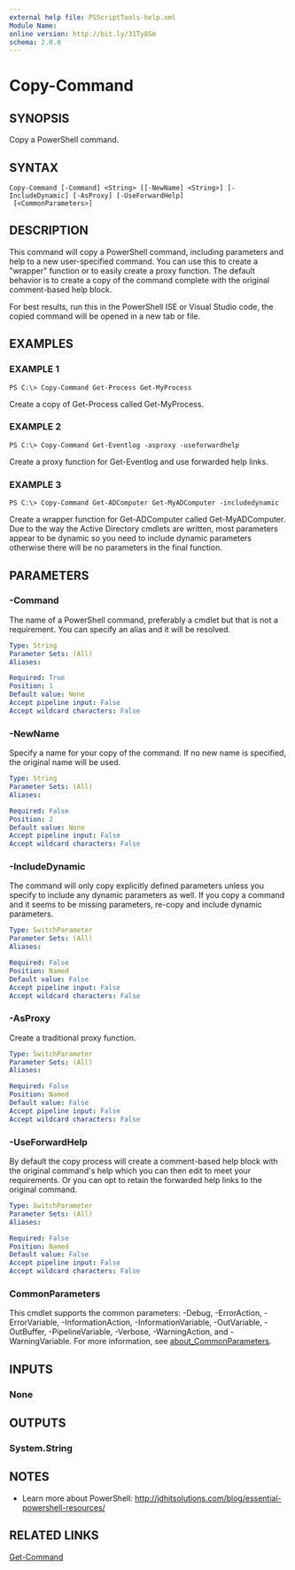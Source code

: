 ```yaml
---
external help file: PSScriptTools-help.xml
Module Name:
online version: http://bit.ly/31Ty8Sm
schema: 2.0.0
---
```


# Copy-Command

## SYNOPSIS
Copy a PowerShell command.

## SYNTAX

```
Copy-Command [-Command] <String> [[-NewName] <String>] [-IncludeDynamic] [-AsProxy] [-UseForwardHelp]
 [<CommonParameters>]
```

## DESCRIPTION
This command will copy a PowerShell command, including parameters and help to a new user-specified command.
You can use this to create a "wrapper" function or to easily create a proxy function.
The default behavior is to create a copy of the command complete with the original comment-based help block.

For best results, run this in the PowerShell ISE or Visual Studio code, the copied command will be opened in a new tab or file.

## EXAMPLES

### EXAMPLE 1
```
PS C:\> Copy-Command Get-Process Get-MyProcess
```

Create a copy of Get-Process called Get-MyProcess.

### EXAMPLE 2
```
PS C:\> Copy-Command Get-Eventlog -asproxy -useforwardhelp
```

Create a proxy function for Get-Eventlog and use forwarded help links.

### EXAMPLE 3
```
PS C:\> Copy-Command Get-ADComputer Get-MyADComputer -includedynamic
```

Create a wrapper function for Get-ADComputer called Get-MyADComputer.
Due to the way the Active Directory cmdlets are written, most parameters appear to be dynamic so you need to include dynamic parameters otherwise there will be no parameters in the final function.

## PARAMETERS

### -Command
The name of a PowerShell command, preferably a cmdlet but that is not a requirement.
You can specify an alias and it will be resolved.

```yaml
Type: String
Parameter Sets: (All)
Aliases:

Required: True
Position: 1
Default value: None
Accept pipeline input: False
Accept wildcard characters: False
```

### -NewName
Specify a name for your copy of the command.
If no new name is specified, the original name will be used.

```yaml
Type: String
Parameter Sets: (All)
Aliases:

Required: False
Position: 2
Default value: None
Accept pipeline input: False
Accept wildcard characters: False
```

### -IncludeDynamic
The command will only copy explicitly defined parameters unless you specify to include any dynamic parameters as well.
If you copy a command and it seems to be missing parameters, re-copy and include dynamic parameters.

```yaml
Type: SwitchParameter
Parameter Sets: (All)
Aliases:

Required: False
Position: Named
Default value: False
Accept pipeline input: False
Accept wildcard characters: False
```

### -AsProxy
Create a traditional proxy function.

```yaml
Type: SwitchParameter
Parameter Sets: (All)
Aliases:

Required: False
Position: Named
Default value: False
Accept pipeline input: False
Accept wildcard characters: False
```

### -UseForwardHelp
By default the copy process will create a comment-based help block with the original command's help which you can then edit to meet your requirements.
Or you can opt to retain the forwarded help links to the original command.

```yaml
Type: SwitchParameter
Parameter Sets: (All)
Aliases:

Required: False
Position: Named
Default value: False
Accept pipeline input: False
Accept wildcard characters: False
```

### CommonParameters
This cmdlet supports the common parameters: -Debug, -ErrorAction, -ErrorVariable, -InformationAction, -InformationVariable, -OutVariable, -OutBuffer, -PipelineVariable, -Verbose, -WarningAction, and -WarningVariable. For more information, see [about_CommonParameters](http://go.microsoft.com/fwlink/?LinkID=113216).

## INPUTS

### None
## OUTPUTS

### System.String
## NOTES
* Learn more about PowerShell: http://jdhitsolutions.com/blog/essential-powershell-resources/

## RELATED LINKS

[Get-Command]()


